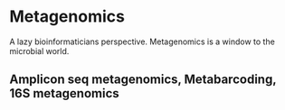 # Metagenomics
A lazy bioinformaticians<Bioinfort> perspective.
Metagenomics is a window to the microbial world.
<h2>Amplicon seq metagenomics, Metabarcoding, 16S metagenomics</h2>
